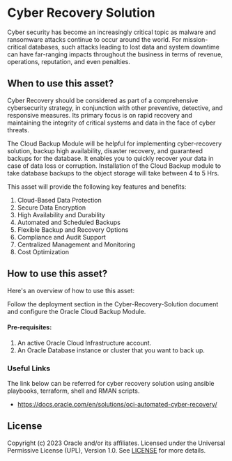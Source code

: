 # Cyber Recovery Solution

Cyber security has become an increasingly critical topic as malware and ransomware attacks continue to occur around the world. For mission-critical databases, such attacks leading to lost data and system downtime can have far-ranging impacts throughout the business in terms of revenue, operations, reputation, and even penalties.

## When to use this asset?

Cyber Recovery should be considered as part of a comprehensive cybersecurity strategy, in conjunction with other preventive, detective, and responsive measures. Its primary focus is on rapid recovery and maintaining the integrity of critical systems and data in the face of cyber threats.

The Cloud Backup Module will be helpful for implementing cyber-recovery solution, backup high availability, disaster recovery, and guaranteed backups for the database. It enables you to quickly recover your data in case of data loss or corruption. Installation of the Cloud Backup module to take database backups to the object storage will take between 4 to 5 Hrs.

This asset will provide the following key features and benefits:

1) Cloud-Based Data Protection
2) Secure Data Encryption
3) High Availability and Durability
4) Automated and Scheduled Backups
5) Flexible Backup and Recovery Options
6) Compliance and Audit Support
7) Centralized Management and Monitoring
8) Cost Optimization

## How to use this asset?
Here's an overview of how to use this asset:

Follow the deployment section in the Cyber-Recovery-Solution document and configure the Oracle Cloud Backup Module.

#### Pre-requisites:

1) An active Oracle Cloud Infrastructure account.
2) An Oracle Database instance or cluster that you want to back up.

### Useful Links

The link below can be referred for cyber recovery solution using ansible playbooks, terraform, shell and RMAN scripts.

- https://docs.oracle.com/en/solutions/oci-automated-cyber-recovery/

## License
Copyright (c) 2023 Oracle and/or its affiliates.
Licensed under the Universal Permissive License (UPL), Version 1.0.
See [LICENSE](LICENSE) for more details.

